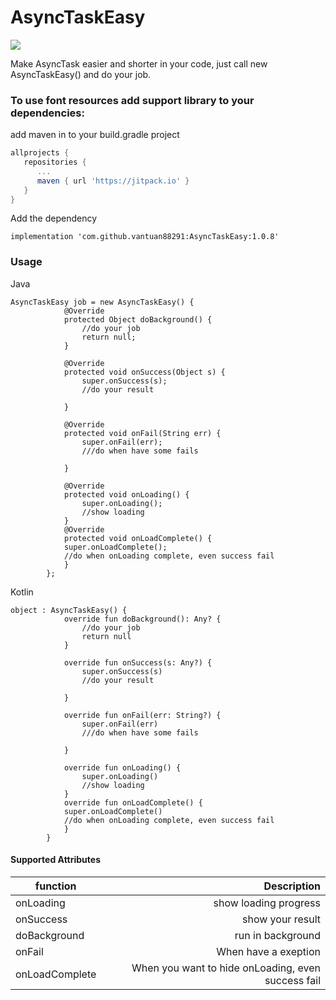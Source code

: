 # AsyncTaskEasy
[![](https://jitpack.io/v/vantuan88291/AsyncTaskEasy.svg)](https://jitpack.io/#vantuan88291/AsyncTaskEasy)

Make AsyncTask easier and shorter in your code, just call new AsyncTaskEasy() and do your job.
### To use font resources add support library to your dependencies:
add maven in to your build.gradle project

```gradle
allprojects {
   repositories {
      ...
      maven { url 'https://jitpack.io' }
   }
}
```

Add the dependency

`implementation 'com.github.vantuan88291:AsyncTaskEasy:1.0.8'`

### Usage
Java
```
AsyncTaskEasy job = new AsyncTaskEasy() {
            @Override
            protected Object doBackground() {
                //do your job
                return null;
            }

            @Override
            protected void onSuccess(Object s) {
                super.onSuccess(s);
                //do your result

            }

            @Override
            protected void onFail(String err) {
                super.onFail(err);
                ///do when have some fails

            }

            @Override
            protected void onLoading() {
                super.onLoading();
                //show loading
            }
            @Override
            protected void onLoadComplete() {
            super.onLoadComplete();
            //do when onLoading complete, even success fail
            }
        };
```
Kotlin
```
object : AsyncTaskEasy() {
            override fun doBackground(): Any? {
                //do your job
                return null
            }
      
            override fun onSuccess(s: Any?) {
                super.onSuccess(s)
                //do your result

            }

            override fun onFail(err: String?) {
                super.onFail(err)
                ///do when have some fails

            }

            override fun onLoading() {
                super.onLoading()
                //show loading
            }
            override fun onLoadComplete() {
            super.onLoadComplete()
            //do when onLoading complete, even success fail
            }
        }
```



####  Supported Attributes
 function            | Description  |
| ------------- | -----:|
| onLoading      | show loading progress |
| onSuccess     | show your result |
| doBackground | run in background |
| onFail | When have a exeption |
| onLoadComplete | When you want to hide onLoading, even success fail |
